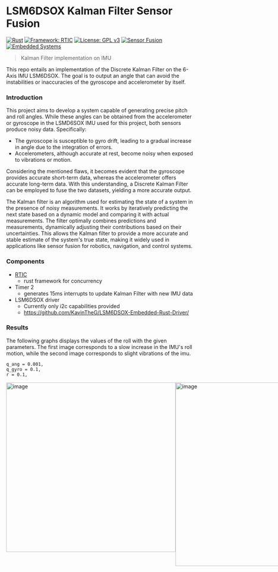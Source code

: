 # LSM6DSOX Kalman Filter Sensor Fusion
[![Rust](https://img.shields.io/badge/language-Rust-orange.svg)](https://www.rust-lang.org/)
[![Framework: RTIC](https://img.shields.io/badge/Framework-RTIC-lightgrey?style=flat-square)](https://github.com/rtic-rs/rtic)
[![License: GPL v3](https://img.shields.io/badge/License-GPLv3-blue.svg)](https://github.com/KG-Drone-Project/LSM6DSOX-Kalman-Filter/blob/main/LICENSE)
[![Sensor Fusion](https://img.shields.io/badge/sensor%20fusion-Kalman%20Filter-green.svg)](https://en.wikipedia.org/wiki/Kalman_filter)
[![Embedded Systems](https://img.shields.io/badge/platform-STM32-darkred.svg)](https://www.st.com/en/microcontrollers-microprocessors/stm32-32-bit-arm-cortex-mcus.html)

> Kalman Filter implementation on IMU 

This repo entails an implementation of the Discrete Kalman Filter on the 6-Axis IMU LSM6DSOX. The goal is to output an angle that can avoid the instabilities or inaccuracies of the gyroscope and accelerometer by itself. 

### Introduction

This project aims to develop a system capable of generating precise pitch and roll angles. While these angles can be obtained from the accelerometer or gyroscope in the LSMD6SOX IMU used for this project, both sensors produce noisy data. Specifically:
- The gyroscope is susceptible to gyro drift, leading to a gradual increase in angle due to the integration of errors.
- Accelerometers, although accurate at rest, become noisy when exposed to vibrations or motion.

Considering the mentioned flaws, it becomes evident that the gyroscope provides accurate short-term data, whereas the accelerometer offers accurate long-term data. With this understanding, a Discrete Kalman Filter can be employed to fuse the two datasets, yielding a more accurate output.

The Kalman filter is an algorithm used for estimating the state of a system in the presence of noisy measurements. It works by iteratively predicting the next state based on a dynamic model and comparing it with actual measurements. The filter optimally combines predictions and measurements, dynamically adjusting their contributions based on their uncertainties. This allows the Kalman filter to provide a more accurate and stable estimate of the system's true state, making it widely used in applications like sensor fusion for robotics, navigation, and control systems.

### Components

- [RTIC](https://github.com/rtic-rs/rtic) 
  - rust framework for concurrency
- Timer 2
  - generates 15ms interrupts to update Kalman Filter with new IMU data
- LSM6DSOX driver
  - Currently only i2c capabilities provided
  - https://github.com/KavinTheG/LSM6DSOX-Embedded-Rust-Driver/


### Results

The following graphs displays the values of the roll with the given parameters. The first image corresponds to a slow increase in the IMU's roll motion, while the second image corresponds to slight vibrations of the imu. 

```
q_ang = 0.001,
q_gyro = 0.1,
r = 0.1,
```

<div style="display: flex; flex-direction: row;">
<img width="456" alt="image" src="https://github.com/KG-Drone-Project/LSM6DSOX-Kalman-Filter/assets/25258108/5cf48dee-8b5a-482d-b488-c18932f0f97c">
<img width="494" alt="image" src="https://github.com/KG-Drone-Project/LSM6DSOX-Kalman-Filter/assets/25258108/4abd0d1a-05e9-48a4-9bb3-df7ef5ce02d0">
<div/>

```
q_ang = 0.001,
q_gyro = 0.01,
r = 0.03,
```

<div style="display: flex; flex-direction: row;">
<img width="439" alt="image" src="https://github.com/KG-Drone-Project/LSM6DSOX-Kalman-Filter/assets/25258108/0934f054-b475-4a26-a8d6-6e48a05af947">
<img width="496" alt="image" src="https://github.com/KG-Drone-Project/LSM6DSOX-Kalman-Filter/assets/25258108/7093be91-651d-4a53-96f8-32ab725c882a">
<div/>


### References

- https://github.com/TKJElectronics/KalmanFilter/blob/master/Kalman.cpp

- An Introduction to the Kalman Filter, <br />
  Greg Welch and Gary Bishop 1994, <br />
  https://api.semanticscholar.org/CorpusID:9209711



